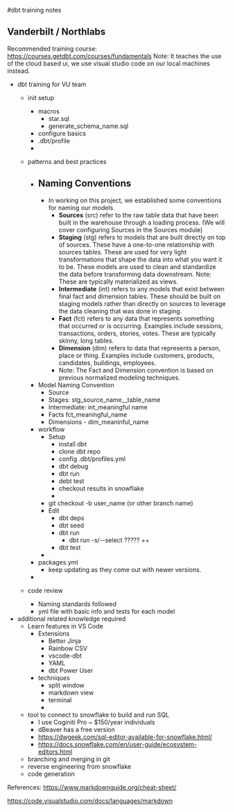 #dbt training notes
## Vanderbilt / Northlabs


Recommended training course: https://courses.getdbt.com/courses/fundamentals
Note: It teaches the use of the cloud based ui, we use visual studio code on our local machines instead.  

- dbt training for VU team  
    - init setup 
        - macros
            - star.sql
            - generate_schema_name.sql
        - configure basics
        - .dbt/profile 
        - 

    - patterns and best practices
        - ## Naming Conventions
            - In working on this project, we established some conventions for naming our models.
                - **Sources** (src) refer to the raw table data that have been built in the warehouse through a loading process. (We will cover configuring Sources in the Sources module)
                - **Staging** (stg) refers to models that are built directly on top of sources. These have a one-to-one relationship with sources tables. These are used for very light transformations that shape the data into what you want it to be. These models are used to clean and standardize the data before transforming data downstream. Note: These are typically materialized as views.
                - **Intermediate** (int) refers to any models that exist between final fact and dimension tables. These should be built on staging models rather than directly on sources to leverage the data cleaning that was done in staging.
                - **Fact** (fct) refers to any data that represents something that occurred or is occurring. Examples include sessions, transactions, orders, stories, votes. These are typically skinny, long tables.
                - **Dimension** (dim) refers to data that represents a person, place or thing. Examples include customers, products, candidates, buildings, employees.
                - Note: The Fact and Dimension convention is based on previous normalized modeling techniques.
        - Model Naming Convention
            - Source
            - Stages: stg_source_name__table_name
            - Intermediate: int_meaningful name 
            - Facts fct_meaningful_name
            - Dimensions - dim_meaninful_name 
        - workflow 
            - Setup
                - install dbt 
                - clone dbt repo 
                - config .dbt/profiles.yml
                - dbt debug
                - dbt run 
                - debt test 
                - checkout results in snowflake
                -
            - git checkout -b user_name (or other branch name)
            - Edit 
                - dbt deps 
                - dbt seed
                - dbt run 
                    - dbt run -s/--select ????? ++
                - dbt test
            - 
        - packages.yml
            - keep updating as they come out with newer versions. 
        - 
    - code review
        - Naming standards followed
        - yml file with basic info and tests for each model 
- additional related knowledge required 
    - Learn features in VS Code 
        - Extensions
            - Better Jinja
            - Rainbow CSV
            - vscode-dbt
            - YAML 
            - dbt Power User 
        - techniques
            - split window
            - markdown view
            - terminal
            - 
    - tool to connect to snowflake to build and run SQL 
        - I use Coginiti Pro ~ $150/year individuals
        - dBeaver has a free version
        - https://dwgeek.com/sql-editor-available-for-snowflake.html/
        - https://docs.snowflake.com/en/user-guide/ecosystem-editors.html
    - branching and merging in git
    - reverse engineering from snowflake
    - code generation 

References: 
https://www.markdownguide.org/cheat-sheet/

https://code.visualstudio.com/docs/languages/markdown
